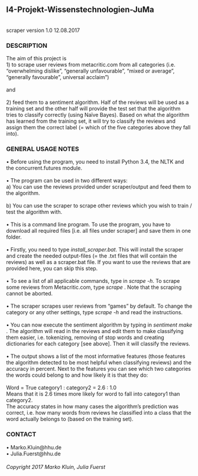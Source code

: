 <h2> I4-Projekt-Wissenstechnologien-JuMa </h2> <br>
scraper version 1.0 12.08.2017 <br>

<h3>DESCRIPTION</h3>
The aim of this project is <br>
1)	to scrape user reviews from metacritic.com from all categories (i.e. “overwhelming dislike”, “generally unfavourable”, “mixed or average”, “generally favourable”, universal acclaim”) <br>
<br>
and <br>
<br>
2)	feed them to a sentiment algorithm. Half of the reviews will be used as a training set and the other half will provide the test set that the algorithm tries to classify correctly (using Naïve Bayes). Based on what the algorithm has learned from the training set, it will try to classify the reviews and assign them the correct label (= which of the five categories above they fall into). <br>

<h3>GENERAL USAGE NOTES</h3>
•	Before using the program, you need to install Python 3.4, the NLTK and the concurrent.futures module. <br>
<br>
•	The program can be used in two different ways: <br>
a)	You can use the reviews provided under scraper/output and feed them to the algorithm. <br>
<br>
b)	You can use the scraper to scrape other reviews which you wish to train / test the algorithm with. <br>
<br>
•	This is a command line program. To use the program, you have to download all required files [i.e. all files under scraper] and save them in one folder. <br>
<br>
•	Firstly, you need to type <i> install_scraper.bat</i>. This will install the scraper and create the needed output-files (= the .txt files that will contain the reviews) as well as a scraper.bat file. If you want to use the reviews that are provided here, you can skip this step. <br>
<br>
•	To see a list of all applicable commands, type in <i> scrape -h</i>. To scrape some reviews from Metacritic.com, type <i> scrape </i>. Note that the scraping cannot be aborted. <br> 
<br>
•	The scraper scrapes user reviews from “games” by default. To change the category or any other settings, type<i> scrape -h </i> and read the instructions. <br>
<br>
•	You can now execute the sentiment algorithm by typing in <i> sentiment make </i>. The algorithm will read in the reviews and edit them to make classifying them easier, i.e. tokenizing, removing of stop words and creating dictionaries for each category [see above]. Then it will classify the reviews. <br>
<br>
•	The output shows a list of the most informative features (those features the algorithm detected to be most helpful when classifying reviews) and the accuracy in percent. Next to the features you can see which two categories the words could belong to and how likely it is that they do: <br>
<br>
Word = True 	category1 : category2 	= 2.6 : 1.0 <br> 
Means that it is 2.6 times more likely for word to fall into category1 than category2. <br>
The accuracy states in how many cases the algorithm’s prediction was correct, i.e. how many words from reviews he classified into a class that the word actually belongs to (based on the training set). <br>

<h3>CONTACT</h3>
•	Marko.Kluin@hhu.de <br>
•	Julia.Fuerst@hhu.de <br>

<h6>Copyright 2017 Marko Kluin, Julia Fuerst</h6>


